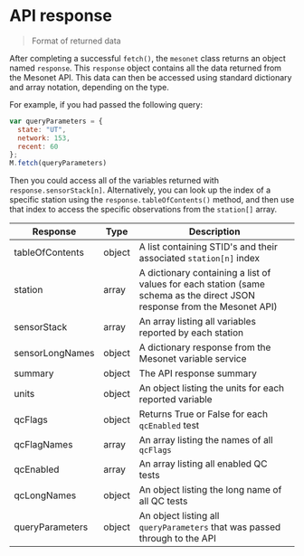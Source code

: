 # API response

> Format of returned data

After completing a successful `fetch()`, the `mesonet` class returns an object named `response`. This `response` object contains all the data returned from the Mesonet API. This data can then be accessed using standard dictionary and array notation, depending on the type.

For example, if you had passed the following query:

```javascript
var queryParameters = {
  state: "UT",
  network: 153,
  recent: 60
};
M.fetch(queryParameters)
```
Then you could access all of the variables returned with `response.sensorStack[n]`. Alternatively, you can look up the index of a specific station using the `response.tableOfContents()` method, and then use that index to access the specific observations from the `station[]` array.




Response        | Type   | Description
---             | ---    | ---
tableOfContents | object | A list containing STID's and their associated `station[n]` index
station         | array  | A dictionary containing a list of values for each station (same schema as the direct JSON response from the Mesonet API)
sensorStack     | array  | An array listing all variables reported by each station
sensorLongNames | object | A dictionary response from the Mesonet variable service
summary         | object | The API response summary
units           | object | An object listing the units for each reported variable
qcFlags         | object | Returns True or False for each `qcEnabled` test
qcFlagNames     | array  | An array listing the names of all `qcFlags`
qcEnabled       | array  | An array listing all enabled QC tests
qcLongNames     | object | An object listing the long name of all QC tests
queryParameters | object | An object listing all `queryParameters` that was passed through to the API
